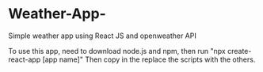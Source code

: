 # Weather-App-
Simple weather app using React JS and openweather API 

To use this app, need to download node.js and npm, then run "npx create-react-app [app name]"
Then copy in the replace the scripts with the others. 
